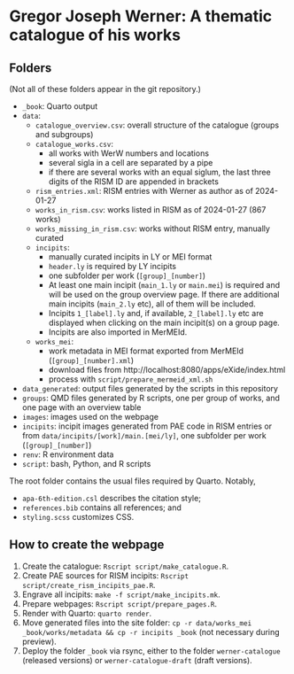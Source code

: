 # Gregor Joseph Werner: A thematic catalogue of his works

## Folders

(Not all of these folders appear in the git repository.)

- `_book`: Quarto output
- `data`:
  - `catalogue_overview.csv`: overall structure of the catalogue (groups and subgroups)
  - `catalogue_works.csv`:
    - all works with WerW numbers and locations
    - several sigla in a cell are separated by a pipe
    - if there are several works with an equal siglum, the last three digits of the RISM ID are appended in brackets
  - `rism_entries.xml`: RISM entries with Werner as author as of 2024-01-27
  - `works_in_rism.csv`: works listed in RISM as of 2024-01-27 (867 works)
  - `works_missing_in_rism.csv`: works without RISM entry, manually curated
  - `incipits`:
    - manually curated incipits in LY or MEI format
    - `header.ly` is required by LY incipits
    - one subfolder per work (`[group]_[number]`)
    - At least one main incipit (`main_1.ly` or `main.mei`) is required and will be used on the group overview page. If there are additional main incipits (`main_2.ly` etc), all of them will be included.
    - Incipits `1_[label].ly` and, if available, `2_[label].ly` etc are displayed when clicking on the main incipit(s) on a group page.
    - Incipits are also imported in MerMEId.
  - `works_mei`:
    - work metadata in MEI format exported from MerMEId (`[group]_[number].xml`)
    - download files from http://localhost:8080/apps/eXide/index.html
    - process with `script/prepare_mermeid_xml.sh`
- `data_generated`: output files generated by the scripts in this repository
- `groups`: QMD files generated by R scripts, one per group of works, and one page with an overview table
- `images`: images used on the webpage
- `incipits`: incipit images generated from PAE code in RISM entries or from `data/incipits/[work]/main.[mei/ly]`, one subfolder per work (`[group]_[number]`)
- `renv`: R environment data
- `script`: bash, Python, and R scripts

The root folder contains the usual files required by Quarto. Notably,

- `apa-6th-edition.csl` describes the citation style;
- `references.bib` contains all references; and
- `styling.scss` customizes CSS.


## How to create the webpage

1. Create the catalogue: `Rscript script/make_catalogue.R`.
2. Create PAE sources for RISM incipits: `Rscript script/create_rism_incipits_pae.R`.
3. Engrave all incipits: `make -f script/make_incipits.mk`.
4. Prepare webpages: `Rscript script/prepare_pages.R`.
5. Render with Quarto: `quarto render`.
6. Move generated files into the site folder: `cp -r data/works_mei _book/works/metadata && cp -r incipits _book` (not necessary during preview).
7. Deploy the folder `_book` via rsync, either to the folder `werner-catalogue` (released versions) or `werner-catalogue-draft` (draft versions).
